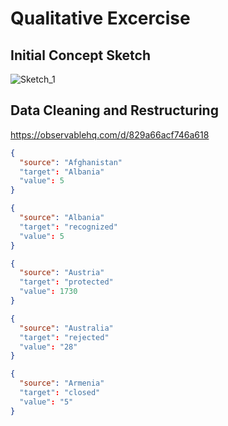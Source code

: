 # Qualitative Excercise

## Initial Concept Sketch
![Sketch_1](https://user-images.githubusercontent.com/77869514/196469786-e8bfdc72-358c-4f78-a56b-34eea7d2d809.jpg)

## Data Cleaning and Restructuring
https://observablehq.com/d/829a66acf746a618

```json
{
  "source": "Afghanistan"
  "target": "Albania"
  "value": 5
}
```

```json
{
  "source": "Albania"
  "target": "recognized"
  "value": 5
}
```

```json
{
  "source": "Austria"
  "target": "protected"
  "value": 1730
}
```

```json
{
  "source": "Australia"
  "target": "rejected"
  "value": "28"
}
```

```json
{
  "source": "Armenia"
  "target": "closed"
  "value": "5"
}
```

 
